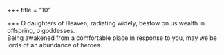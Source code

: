 +++
title = "10"

+++
O daughters of Heaven, radiating widely, bestow on us wealth in  offspring, o goddesses.  
Being awakened from a comfortable place in response to you, may we  be lords of an abundance of heroes.  